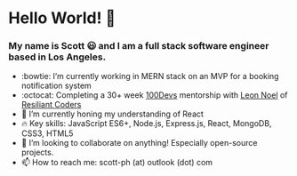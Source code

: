 

<!--
**sc0tth/sc0tth** is a ✨ _special_ ✨ repository because its `README.md` (this file) appears on your GitHub profile.

Here are some ideas to get you started:

- 🔭 I’m currently working on ...
- 🌱 I’m currently learning ...
- 👯 I’m looking to collaborate on ...
- 🤔 I’m looking for help with ...
- 💬 Ask me about ...
- 📫 How to reach me: ...
- 😄 Pronouns: ...
- ⚡ Fun fact: ...
-->

<h1>Hello World! 👋</h1>

### My name is Scott :smiley: and I am a full stack software engineer based in Los Angeles.

- :bowtie: I’m currently working in MERN stack on an MVP for a booking notification system
- :octocat: Completing a 30+ week <a href="https://leonnoel.com/blog/100devs/">100Devs</a> mentorship with <a href="https://twitter.com/leonnoel">Leon Noel</a> of <a href="https://resilientcoders.org/">Resiliant Coders</a>
- 🌱 I’m currently honing my understanding of React
- :fire: Key skills: JavaScript ES6+, Node.js, Express.js, React, MongoDB, CSS3, HTML5
- 👯 I’m looking to collaborate on anything! Especially open-source projects.
- 📫 How to reach me: scott-ph (at) outlook (dot) com
